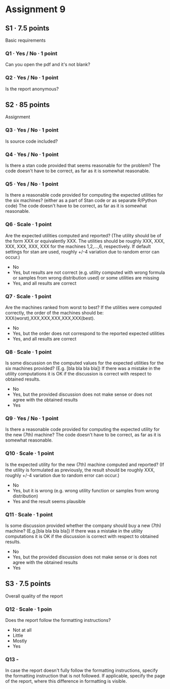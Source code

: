 # Assignment 9

## S1 · 7.5 points
Basic requirements

### Q1 · Yes / No · 1 point
Can you open the pdf and it's not blank?

### Q2 · Yes / No · 1 point
Is the report anonymous?

## S2 · 85 points
Assignment

### Q3 · Yes / No · 1 point
Is source code included?

### Q4 · Yes / No · 1 point
Is there a stan code provided that seems reasonable for the problem? The code doesn't have to be correct, as far as it is somewhat reasonable.

### Q5 · Yes / No · 1 point
Is there a reasonable code provided for computing the expected utilities for the six machines? (either as a part of Stan code or as separate R/Python code) The code doesn't have to be correct, as far as it is somewhat reasonable.

### Q6 · Scale · 1 point
Are the expected utilities computed and reported? (The utility should be of the form XXX or equivalently XXX. The utilities should be roughly XXX, XXX, XXX, XXX, XXX, XXX for the machines 1,2,...,6, respectively. If default settings for stan are used, roughly +/-4 variation due to random error can occur.)

- No
- Yes, but results are not correct (e.g. utility computed with wrong formula or samples from wrong distribution used) or some utilities are missing
- Yes, and all results are correct

### Q7 · Scale · 1 point
Are the machines ranked from worst to best? If the utilities were computed correctly, the order of the machines should be: XXX(worst),XXX,XXX,XXX,XXX,XXX(best).

- No
- Yes, but the order does not correspond to the reported expected utilities
- Yes, and all results are correct

### Q8 · Scale · 1 point
Is some discussion on the computed values for the expected utilities for the six machines provided? (E.g. [bla bla bla bla]) If there was a mistake in the utility computations it is OK if the discussion is correct with respect to obtained results.

- No
- Yes, but the provided discussion does not make sense or does not agree with the obtained results
- Yes

### Q9 · Yes / No · 1 point
Is there a reasonable code provided for computing the expected utility for the new (7th) machine? The code doesn't have to be correct, as far as it is somewhat reasonable.

### Q10 · Scale · 1 point
Is the expected utility for the new (7th) machine computed and reported? (If the utility is formulated as previously, the result should be roughly XXX, roughly +/-4 variation due to random error can occur.)

- No
- Yes, but it is wrong (e.g. wrong utility function or samples from wrong distribution)
- Yes and the result seems plausible

### Q11 · Scale · 1 point
Is some discussion provided whether the company should buy a new (7th) machine? (E.g.[bla bla bla bla]) If there was a mistake in the utility computations it is OK if the discussion is correct with respect to obtained results.

- No
- Yes, but the provided discussion does not make sense or is does not agree with the obtained results
- Yes


## S3 · 7.5 points
Overall quality of the report

### Q12 · Scale · 1 poin

Does the report follow the formatting instructions?

- Not at all
- Little
- Mostly
- Yes

### Q13 -

In case the report doesn't fully follow the formatting instructions, specify the formatting instruction that is not followed. If applicable, specify the page of the report, where this difference in formatting is visible.


